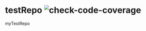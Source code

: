 # testRepo ![check-code-coverage](https://img.shields.io/badge/coverage-82%25-brightgreen)

myTestRepo

